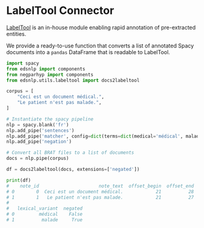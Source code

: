 # LabelTool Connector

[LabelTool](https://gitlab.eds.aphp.fr/datasciencetools/labeltool) is an in-house module enabling rapid annotation of pre-extracted entities.

We provide a ready-to-use function that converts a list of annotated Spacy documents into a `pandas` DataFrame that is readable to LabelTool.

```python
import spacy
from edsnlp import components
from negparhyp import components
from edsnlp.utils.labeltool import docs2labeltool

corpus = [
    "Ceci est un document médical.",
    "Le patient n'est pas malade.",
]

# Instantiate the spacy pipeline
nlp = spacy.blank('fr')
nlp.add_pipe('sentences')
nlp.add_pipe('matcher', config=dict(terms=dict(medical='médical', malade='malade')))
nlp.add_pipe('negation')

# Convert all BRAT files to a list of documents
docs = nlp.pipe(corpus)

df = docs2labeltool(docs, extensions=['negated'])

print(df)
#    note_id                      note_text  offset_begin  offset_end    label  \
# 0        0  Ceci est un document médical.            21          28  medical   
# 1        1   Le patient n'est pas malade.            21          27   malade   
# 
#   lexical_variant  negated  
# 0         médical    False  
# 1          malade     True  
```
